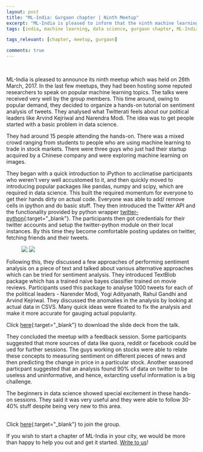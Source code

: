 ```yaml
---
layout: post
title: "ML-India: Gurgaon chapter | Ninth Meetup"
excerpt: "ML-India is pleased to inform that the ninth machine learning meetup in its Gurgaon chapter was held on 26th March 2017. This time around, they decided to organize a hands-on tutorial on sentiment analysis of tweets. They analysed what Twitterati feels about our political leaders like Arvind Kejriwal and Narendra Modi. The idea was to get people started with a basic problem in data science." 
tags: [india, machine learning, data science, gurgaon chapter, ML-India, meetup]

tags_relevant: [chapter, meetup, gurgaon]

comments: true
---
```

<br>

ML-India is pleased to announce its ninth meetup which was held on 26th March, 2017. In the last few meetups, they had been hosting some reputed researchers to speak on popular machine learning topics. The talks were received very well by the group members. This time around, owing to popular demand, they decided to organize a hands-on tutorial on sentiment analysis of tweets. They analysed what Twitterati feels about our political leaders like Arvind Kejriwal and Narendra Modi. The idea was to get people started with a basic problem in data science.

They had around 15 people attending the hands-on. There was a mixed crowd ranging from students to people who are using machine learning to trade in stock markets. There were three guys who just had their startup acquired by a Chinese company and were exploring machine learning on images. 

They began with a quick introduction to iPython to acclimatise participants who weren't very well accustomed to it, and then quickly moved to introducing popular packages like pandas, numpy and scipy, which are required in data science. This built the required momentum for everyone to get their hands dirty on actual code. Everyone was able to add/ remove cells in ipython and do basic stuff. They then introduced the Twitter API and the functionality provided by python wrapper [twitter-python](https://github.com/bear/python-twitter){:target="_blank"}. The participants then got credentials for their twitter accounts and setup the twitter-python module on their local instances. By this time they become comfortable posting updates on twitter, fetching friends and their tweets.

<figure class="half">
    <a href="/images/DSC_0025.JPG"><img src="/images/DSC_0025.JPG"></a>
    <a href="/images/DSC_0020.JPG"><img src="/images/DSC_0020.JPG"></a>
    <figcaption></figcaption>
</figure>

Following this, they discussed a few approaches of performing sentiment analysis on a piece of text and talked about various alternative approaches which can be tried for sentiment analysis. They introduced TextBlob package which has a trained naive bayes classifier trained on movie reviews. Participants used this package to analyse 1000 tweets for each of the political leaders - Narender Modi, Yogi Adityanath, Rahul Gandhi and Arvind Kejriwal. They discussed the anomalies in the analysis by looking at actual data in CSVS. Many quick ideas were floated to fix the analysis and make it more accurate for gauging actual popularity.

Click [here](https://github.com/ML-India/ML-India-Gurgaon-Chapter/blob/master/Presentations/9th%20Meetup%20-%20Twitter%20Sentiment%20Analysis.pdf){:target="_blank"} to download the slide deck from the talk.

They concluded the meetup with a feedback session. Some participants suggested that more sources of data like quora, reddit or facebook could be ued for further sessions. The guys working on stocks were able to relate these concepts to measuring sentiment on different pieces of news and then predicting the change in price in a particular stock. Another seasoned particpant suggested that an analysis found 90% of data on twitter to be useless and uninformative, and hence, extarcting useful information is a big challenge. 

The beginners in data science showed special excitement in these hands-on sessions. They said it was very useful and they were able to follow 30-40% stuff despite being very new to this area.

<br>Click [here](http://www.meetup.com/Machine-Learning-India-Gurgaon/){:target="_blank"} to join the group.

If you wish to start a chapter of ML-India in your city, we would be more than happy to help you out and get it started. <a href="mailto:varun@aspiringminds.com" target="_top">Write to us</a>!
